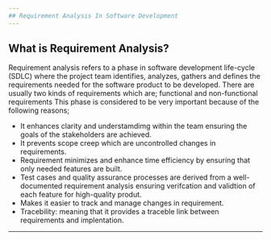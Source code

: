 ```yaml
---
## Requirement Analysis In Software Development
---
```

## What is Requirement Analysis?
Requirement analysis refers to a phase in software development life-cycle (SDLC) where the project team identifies, analyzes, gathers and defines the requirements needed for the software product to be developed. There are usually two kinds of requirements which are; functional and non-functional requirements This phase is considered to be very important because of the following reasons;
- It enhances clarity and understamdimg within the team ensuring the goals of the stakeholders are achieved.
- It prevents scope creep which are uncontrolled changes in requirements.
- Requirement minimizes and enhance time efficiency by ensuring  that only needed features are built.
- Test cases and quality assurance processes are derived from a well-documented requirement analysis ensuring verifcation and validtion of each feature for high-quality produt.
- Makes it easier to track and manage changes in requirement.
- Tracebility: meaning that  it provides a traceble link between requirements and implentation.
---
